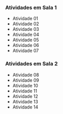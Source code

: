 
### Atividades em Sala 1
* Atividade 01
* Atividade 02
* Atividade 03
* Atividade 04
* Atividade 05
* Atividade 06
* Atividade 07

### Atividades em Sala 2
* Atividade 08
* Atividade 09
* Atividade 10
* Atividade 11
* Atividade 12
* Atividade 13
* Atividade 14
